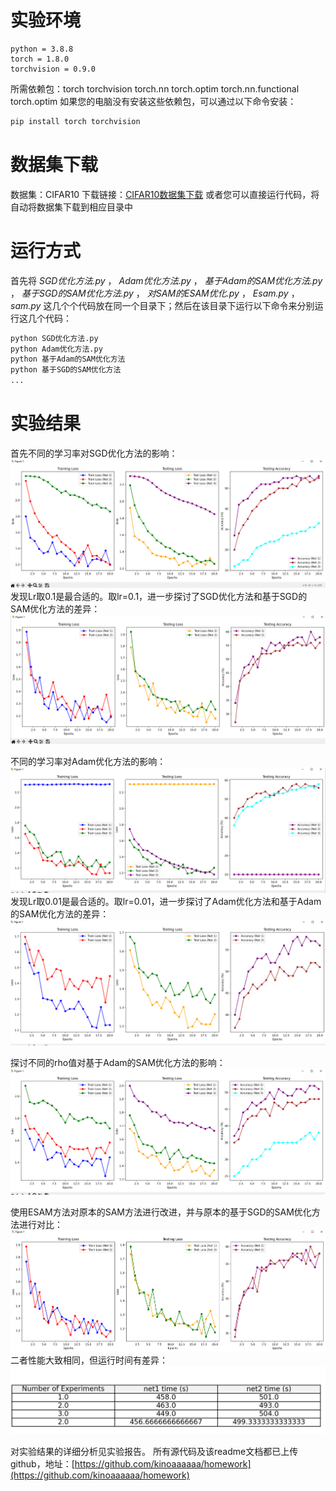# __实验环境__

    python = 3.8.8
    torch = 1.8.0
    torchvision = 0.9.0
所需依赖包：torch torchvision torch.nn torch.optim torch.nn.functional torch.optim 
如果您的电脑没有安装这些依赖包，可以通过以下命令安装：

```bash
pip install torch torchvision 
```
# __数据集下载__

数据集：CIFAR10
下载链接：[CIFAR10数据集下载](https://www.cs.toronto.edu/~kriz/cifar-10-python.tar.gz)
或者您可以直接运行代码，将自动将数据集下载到相应目录中

# __运行方式__

首先将 _SGD优化方法.py_ ， _Adam优化方法.py_ ， _基于Adam的SAM优化方法.py_ ， _基于SGD的SAM优化方法.py_ ， _对SAM的ESAM优化.py_ ， _Esam.py_ ， _sam.py_ 这几个个代码放在同一个目录下；然后在该目录下运行以下命令来分别运行这几个代码：
```bash
python SGD优化方法.py
python Adam优化方法.py
python 基于Adam的SAM优化方法
python 基于SGD的SAM优化方法
...
```

# __实验结果__

首先不同的学习率对SGD优化方法的影响：
![节点](./图片1.png)
发现Lr取0.1是最合适的。取lr=0.1，进一步探讨了SGD优化方法和基于SGD的SAM优化方法的差异：
![节点](./图片2.png)

不同的学习率对Adam优化方法的影响：
![节点](./图片3.png)
发现Lr取0.01是最合适的。取lr=0.01，进一步探讨了Adam优化方法和基于Adam的SAM优化方法的差异：
![节点](./图片4.png)

探讨不同的rho值对基于Adam的SAM优化方法的影响：
![节点](./图片5.png)

使用ESAM方法对原本的SAM方法进行改进，并与原本的基于SGD的SAM优化方法进行对比：
![节点](./图片6.png)
    二者性能大致相同，但运行时间有差异：
![节点](./图片7.png)

对实验结果的详细分析见实验报告。
所有源代码及该readme文档都已上传github，地址：[https://github.com/kinoaaaaaa/homework](https://github.com/kinoaaaaaa/homework)
